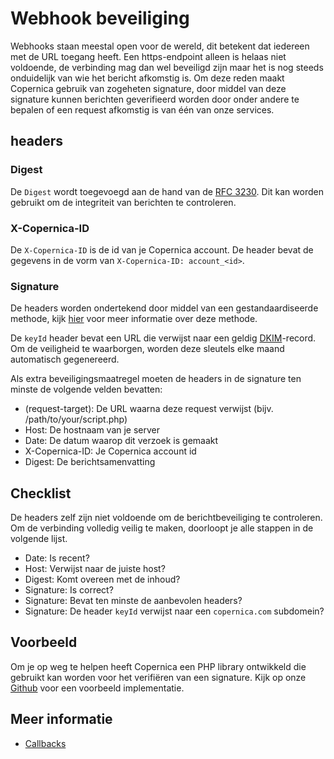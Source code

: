 # Webhook beveiliging
Webhooks staan meestal open voor de wereld, dit betekent dat iedereen met de URL toegang heeft. Een https-endpoint alleen is helaas niet voldoende, de verbinding mag dan wel beveiligd zijn maar het is nog steeds onduidelijk van wie het bericht afkomstig is. Om deze reden maakt Copernica gebruik van zogeheten signature, door middel van deze signature kunnen berichten geverifieerd worden door onder andere te bepalen of een request afkomstig is van één van onze services.

## headers

### Digest
De `Digest` wordt toegevoegd aan de hand van de [RFC 3230](https://tools.ietf.org/html/rfc3230#section-4.3.2). Dit kan worden gebruikt om de integriteit van berichten te controleren.

### X-Copernica-ID
De `X-Copernica-ID` is de id van je Copernica account. De header bevat de gegevens in de vorm van `X-Copernica-ID: account_<id>`.

### Signature
De headers worden ondertekend door middel van een gestandaardiseerde methode, kijk [hier]( href="https://tools.ietf.org/html/draft-cavage-http-signatures-10") voor meer informatie over deze methode.

De `keyId` header bevat een URL die verwijst naar een geldig [DKIM](dkim)-record. Om de veiligheid te waarborgen, worden deze sleutels elke maand automatisch gegenereerd.

Als extra beveiligingsmaatregel moeten de headers in de signature ten minste de volgende velden bevatten:
*   (request-target):    De URL waarna deze request verwijst (bijv. /path/to/your/script.php) 
*   Host:                De hostnaam van je server
*   Date:                De datum waarop dit verzoek is gemaakt
*   X-Copernica-ID:      Je Copernica account id
*   Digest:              De berichtsamenvatting

## Checklist
De headers zelf zijn niet voldoende om de berichtbeveiliging te controleren. Om de verbinding volledig veilig te maken, doorloopt je alle stappen in de volgende lijst.

*   Date:        Is recent?
*   Host:        Verwijst naar de juiste host?
*   Digest:      Komt overeen met de inhoud?
*   Signature:   Is correct?
*   Signature:   Bevat ten minste de aanbevolen headers?
*   Signature:   De header `keyId` verwijst naar een `copernica.com` subdomein?

## Voorbeeld
Om je op weg te helpen heeft Copernica een PHP library ontwikkeld die gebruikt kan worden voor het verifiëren van een signature. Kijk op onze [Github](https://github.com/CopernicaMarketingSoftware/http-signatures-php) voor een voorbeeld implementatie.

## Meer informatie
*   [Callbacks](./callbacks)

